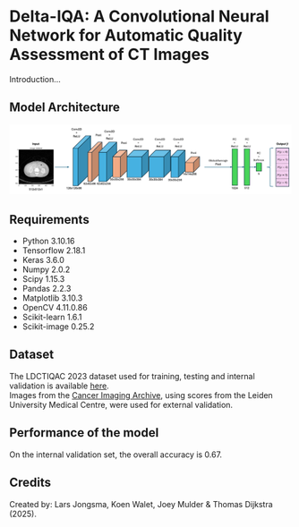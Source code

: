 # Delta-IQA: A Convolutional Neural Network for Automatic Quality Assessment of CT Images
Introduction... 

## Model Architecture 
![Diagram](Images/Framework.png)

## Requirements 
- Python 3.10.16
- Tensorflow 2.18.1
- Keras 3.6.0
- Numpy 2.0.2
- Scipy 1.15.3
- Pandas 2.2.3
- Matplotlib 3.10.3
- OpenCV 4.11.0.86
- Scikit-learn 1.6.1
- Scikit-image 0.25.2

## Dataset
The LDCTIQAC 2023 dataset used for training, testing and internal validation is available [here](https://ldctiqac2023.grand-challenge.org).  
Images from the [Cancer Imaging Archive](https://www.cancerimagingarchive.net/collection/ldct-and-projection-data/), using scores from the Leiden University Medical Centre, were used for external validation. 

## Performance of the model
On the internal validation set, the overall accuracy is 0.67. 


## Credits
Created by: Lars Jongsma, Koen Walet, Joey Mulder & Thomas Dijkstra (2025).
